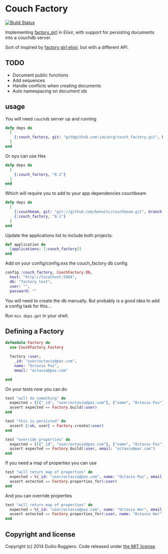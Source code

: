 Couch Factory
============

[![Build Status](https://travis-ci.org/javierg/couch_factory.png)](https://travis-ci.org/javierg/couch_factory)

Implementing [factory_girl](http://github.com/thoughtbot/factory_girl) in Elixir, with support for persisting documents into a couchdb server.

Sort of inspired by [factory girl elixir](https://github.com/sinetris/factory_girl_elixir), but with a different API.

## TODO

* Document public functions
* Add sequences
* Handle conflicts when creating documents
* Auto namespacing on document ids

## usage

You will need `couchdb` server up and running

```elixir
defp deps do
  [
    {:couch_factory, git: "git@github.com:javierg/couch_factory.git", branch: "master"}
  ]
end
```

Or oyu can use Hex

```elixir
defp deps do
  [
    {:couch_factory, "0.1"}
  ]
end
```

Which will require you to add to your app dependencies couchbeam

```elixir
defp deps do
  [
    {:couchbeam, git: "git://github.com/benoitc/couchbeam.git", branch: "master"},
    {:couch_factory, "0.1"}
  ]
end 
```

Update the applications list to include both projects:

```elixir
def application do
  [applications: [:couch_factory]]
end
```

Add on your config/config.exs the couch_factory db config

```elixir
config :couch_factory, CouchFactory.Db,
  host: "http://localhost:5984",
  db: "factory_test",
  user: "",
  password: ""
```

You will need to create the db manually.
But probably is  a good idea to add a config task for this...

Run `mix deps.get` in your shell.


## Defining a Factory

```elixir
defmodule Factory do
  use CouchFactory.Factory

  factory :user,
    _id: "user/octavio@paz.com",
    name: "Octavio Paz",
    email: "octavio@paz.com"

end
```

On your tests now you can do

```elixir
test "will do something" do
  expected = {[{"_id", "user/octavio@paz.com"}, {"name", "Octavio Paz"}, {"email", "octavio@paz.com"}]}
  assert expected == Factory.build(:user)
end

test "this is persisted" do
  assert {:ok, user} = Factory.create(:user)
end

test "override properties" do
  expected = {[{"_id", "user/octavio@paz.com"}, {"name", "Octavio Paz"}, {"email", "octavio@war.com"}]}
  assert expected == Factory.build(:user, email: "octavio@war.com")
end
```

If you need a map of properties you can use

```elixir
test "will return map of properties" do
  expected = %{_id: "user/octavio@paz.com", name: "Octavio Paz", email: "octavio@paz.com"}
  assert extected == Factory.properties_for(:user)
end
```

And you can override properties

```elixir
test "will return map of properties" do
  expected = %{_id: "user/octavio@paz.com", name: "Octavio War", email: "octavio@paz.com"}
  assert extected == Factory.properties_for(:user, name: "Octavio War")
end
```


## Copyright and license

Copyright (c) 2014 Duilio Ruggiero. Code released under [the MIT license](LICENSE).
